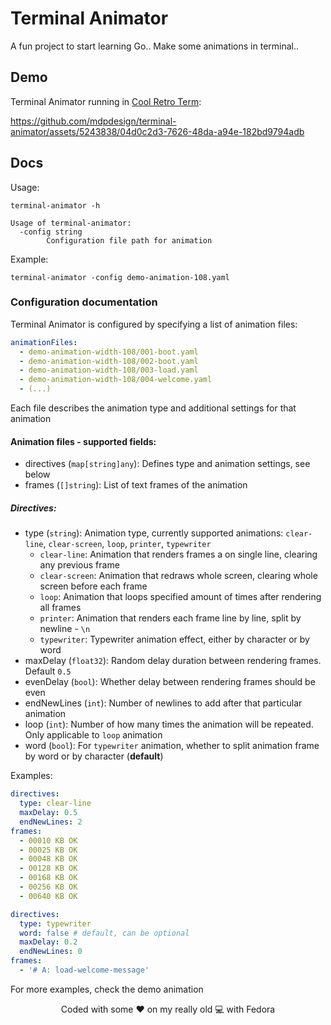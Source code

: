 # Terminal Animator

A fun project to start learning Go.. Make some animations in terminal..

## Demo

Terminal Animator running in [Cool Retro Term](https://github.com/Swordfish90/cool-retro-term):

https://github.com/mdpdesign/terminal-animator/assets/5243838/04d0c2d3-7626-48da-a94e-182bd9794adb

## Docs

Usage:

```shell
terminal-animator -h

Usage of terminal-animator:
  -config string
        Configuration file path for animation
```

Example:

```shell
terminal-animator -config demo-animation-108.yaml
```

### Configuration documentation

Terminal Animator is configured by specifying a list of animation files:

```yaml
animationFiles:
  - demo-animation-width-108/001-boot.yaml
  - demo-animation-width-108/002-boot.yaml
  - demo-animation-width-108/003-load.yaml
  - demo-animation-width-108/004-welcome.yaml
  - (...)
```

Each file describes the animation type and additional settings for that animation

#### Animation files - supported fields:

- directives (`map[string]any`): Defines type and animation settings, see below
- frames (`[]string`): List of text frames of the animation

##### Directives:

- type (`string`): Animation type, currently supported animations: `clear-line`, `clear-screen`, `loop`, `printer`, `typewriter`
  - `clear-line`: Animation that renders frames a on single line, clearing any previous frame
  - `clear-screen`: Animation that redraws whole screen, clearing whole screen before each frame
  - `loop`: Animation that loops specified amount of times after rendering all frames
  - `printer`: Animation that renders each frame line by line, split by newline - `\n`
  - `typewriter`: Typewriter animation effect, either by character or by word
- maxDelay (`float32`): Random delay duration between rendering frames. Default `0.5`
- evenDelay (`bool`): Whether delay between rendering frames should be even
- endNewLines (`int`): Number of newlines to add after that particular animation
- loop (`int`): Number of how many times the animation will be repeated. Only applicable to `loop` animation
- word (`bool`): For `typewriter` animation, whether to split animation frame by word or by character (**default**)

Examples:

```yaml
directives:
  type: clear-line
  maxDelay: 0.5
  endNewLines: 2
frames:
  - 00010 KB OK
  - 00025 KB OK
  - 00048 KB OK
  - 00128 KB OK
  - 00168 KB OK
  - 00256 KB OK
  - 00640 KB OK
```

```yaml
directives:
  type: typewriter
  word: false # default, can be optional
  maxDelay: 0.2
  endNewLines: 0
frames:
  - '# A: load-welcome-message'
```

For more examples, check the demo animation

<p align=center>Coded with some ❤️ on my really old 💻 with Fedora</p>
